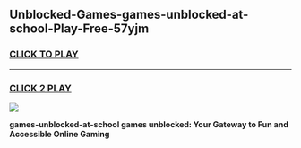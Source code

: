 
## Unblocked-Games-games-unblocked-at-school-Play-Free-57yjm
<h3>
<a href="https://premium76.site?title=games-unblocked-at-school&ref=21A">CLICK TO PLAY</a></h3>
<hr>

<h3>
<a href="https://premium76.site?title=games-unblocked-at-school&ref=21A">CLICK 2 PLAY</a>
  
</h3>

<a href="https://premium76.site?title=games-unblocked-at-school&ref=21A"><img src="https://clearcache.store/games.png"></a>


**games-unblocked-at-school games unblocked: Your Gateway to Fun and Accessible Online Gaming**
